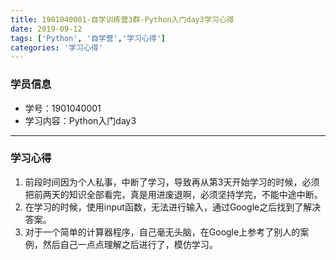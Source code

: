```yaml
---
title: 1901040001-自学训练营3群-Python入门day3学习心得
date: 2019-09-12 
tags: ['Python', '自学营','学习心得']
categories: '学习心得'
---  
```

### 学员信息  
- 学号：1901040001  
- 学习内容：Python入门day3 
***
### 学习心得
1. 前段时间因为个人私事，中断了学习，导致再从第3天开始学习的时候，必须把前两天的知识全部看完，真是用进废退啊，必须坚持学完，不能中途中断。
2. 在学习的时候，使用input函数，无法进行输入，通过Google之后找到了解决答案。
3. 对于一个简单的计算器程序，自己毫无头脑，在Google上参考了别人的案例，然后自己一点点理解之后进行了，模仿学习。
